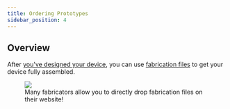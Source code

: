 ```yaml
---
title: Ordering Prototypes
sidebar_position: 4
---
```


## Overview

After [you've designed your device](./designing-electronics-from-scratch.md),
you can use [fabrication files](../guides/understanding-fabrication-files.md)
to get your device fully assembled.

<figure>
<img className="img-rounded" src="/img/jlcpcb-upload.png" />
<figcaption>Many fabricators allow you to directly drop fabrication files on their website!</figcaption>
</figure>
